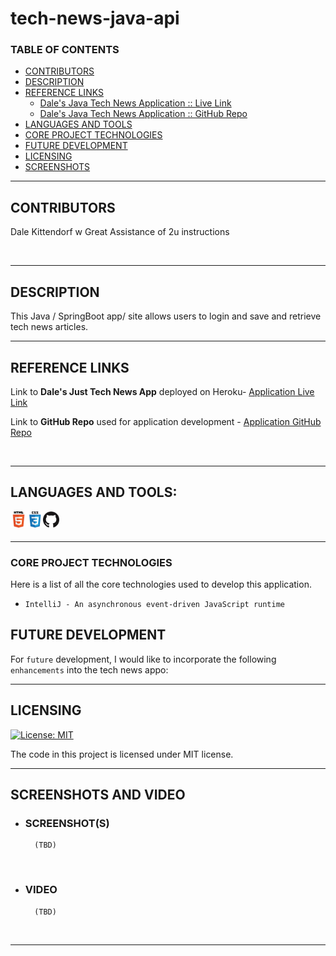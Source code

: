 # tech-news-java-api

### TABLE OF CONTENTS

- [CONTRIBUTORS](#CONTRIBUTORS)
- [DESCRIPTION](#DESCRIPTION)
- [REFERENCE LINKS](#REFERENCE-LINKS)
  - [Dale's Java Tech News Application :: Live Link](https://cc-java-api-101.herokuapp.com/)
  - [Dale's Java Tech News Application :: GitHub Repo](https://github.com/drkittendorf/tech-news-java-api)
- [LANGUAGES AND TOOLS](#LANGUAGES-AND-TOOLS)
- [CORE PROJECT TECHNOLOGIES](#CORE-PROJECT-TECHNOLOGIES)
- [FUTURE DEVELOPMENT](#FUTURE-DEVELOPMENT)
- [LICENSING](#LICENSING)
- [SCREENSHOTS](#SCREENSHOTS-AND-VIDEO)


---
## CONTRIBUTORS
Dale Kittendorf 
w Great Assistance of 2u instructions

<br>

---

## DESCRIPTION

This Java / SpringBoot app/ site  allows users to login and save and retrieve tech news articles.
<br>

---

## REFERENCE LINKS

Link to **Dale's Just Tech News App** deployed on Heroku- [Application Live Link](https://cc-java-api-101.herokuapp.com/)

Link to **GitHub Repo** used for application development - [Application GitHub Repo](https://github.com/drkittendorf/tech-news-java-api)

<br>

---

## LANGUAGES AND TOOLS:
<img align="left" alt="HTML5" width="26px" src="https://raw.githubusercontent.com/github/explore/80688e429a7d4ef2fca1e82350fe8e3517d3494d/topics/html/html.png" />
<img align="left" alt="CSS3" width="26px" src="https://raw.githubusercontent.com/github/explore/80688e429a7d4ef2fca1e82350fe8e3517d3494d/topics/css/css.png" />
<img align="left" alt="GitHub" width="26px" src="https://raw.githubusercontent.com/github/explore/78df643247d429f6cc873026c0622819ad797942/topics/github/github.png" />

<br>
<br>

---

### CORE PROJECT TECHNOLOGIES

Here is a list of all the core technologies used to develop this application.

- `IntelliJ - An asynchronous event-driven JavaScript runtime`



## FUTURE DEVELOPMENT

For `future` development, I would like to incorporate the following `enhancements` into the tech news appo:



---


## LICENSING
[![License: MIT](https://img.shields.io/badge/License-MIT-yellow.svg)](https://opensource.org/licenses/MIT)  

The code in this project is licensed under MIT license.

---

## SCREENSHOTS AND VIDEO

- ### SCREENSHOT(S)  
        (TBD)

<br>

- ### VIDEO
        (TBD)
<br>

---

